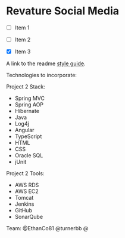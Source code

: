 # Revature Social Media

- [ ] Item 1
- [ ] Item 2
- [x] Item 3


A link to the readme [style guide](https://help.github.com/articles/basic-writing-and-formatting-syntax/).


Technologies to incorporate:

Project 2 Stack:
- Spring MVC
- Spring AOP
- Hibernate
- Java
- Log4j
- Angular
- TypeScript
- HTML
- CSS
- Oracle SQL
- jUnit

Project 2 Tools:
- AWS RDS
- AWS EC2
- Tomcat
- Jenkins
- GitHub
- SonarQube

Team:
@EthanCo81
@turnerbb
@

